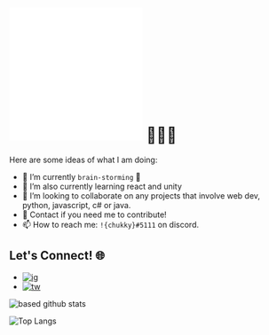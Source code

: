 # ![](./hello.svg) 👋👋👋

Here are some ideas of what I am doing:
- 🔭 I’m currently `brain-storming` 🧠
- 🌱 I’m also currently learning react and unity 
- 👯 I’m looking to collaborate on any projects that involve web dev, python, javascript, c# or java. 
- 💬 Contact if you need me to contribute!
- 📫 How to reach me: `!{chukky}#5111` on discord. 

## Let's Connect! 🌐
- [![ig](https://img.shields.io/badge/Instagram-black?style=social&logo=Instagram)](https://www.instagram.com/chukkyiii/)
- [![tw](https://img.shields.io/badge/Twitter-1DA1F2?style=social&logo=Twitter)](https://twitter.com/chukky_iii)

![based github stats](https://github-readme-stats.vercel.app/api?username=chukkyiii&show_icons=true&theme=dark)

<!-- ![chuks' wakatime stats](https://github-readme-stats.vercel.app/api/wakatime?username=chukkyiii) --> 

![Top Langs](https://github-readme-stats.vercel.app/api/top-langs/?username=chukkyiii&layout=compact&theme=dark)

<!-- Credits --> <!--
https://github.com/Clifton893/Clifton893
-->
